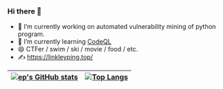 ### Hi there 👋

- 🔭 I’m currently working on automated vulnerability mining of python program.
- 🌱 I’m currently learning [CodeQL](https://codeql.github.com/)
- 😄 CTFer / swim / ski / movie / food / etc.
- ✍ https://linkleyping.top/

| [![ep's GitHub stats](https://github-readme-stats.vercel.app/api?username=LinkleYping&hide=issues,contribs&show_icons=true&theme=material-palenight)](https://github.com/LinkleYping/github-readme-stats) | [![Top Langs](https://github-readme-stats.vercel.app/api/top-langs/?username=LinkleYping&langs_count=4&layout=compact&theme=material-palenight)](https://github.com/LinkleYping/github-readme-stats) |
|  ----  | ----  |
